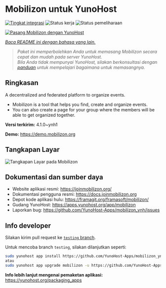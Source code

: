 <!--
N.B.: README ini dibuat secara otomatis oleh <https://github.com/YunoHost/apps/tree/master/tools/readme_generator>
Ini TIDAK boleh diedit dengan tangan.
-->

# Mobilizon untuk YunoHost

[![Tingkat integrasi](https://dash.yunohost.org/integration/mobilizon.svg)](https://ci-apps.yunohost.org/ci/apps/mobilizon/) ![Status kerja](https://ci-apps.yunohost.org/ci/badges/mobilizon.status.svg) ![Status pemeliharaan](https://ci-apps.yunohost.org/ci/badges/mobilizon.maintain.svg)

[![Pasang Mobilizon dengan YunoHost](https://install-app.yunohost.org/install-with-yunohost.svg)](https://install-app.yunohost.org/?app=mobilizon)

*[Baca README ini dengan bahasa yang lain.](./ALL_README.md)*

> *Paket ini memperbolehkan Anda untuk memasang Mobilizon secara cepat dan mudah pada server YunoHost.*  
> *Bila Anda tidak mempunyai YunoHost, silakan berkonsultasi dengan [panduan](https://yunohost.org/install) untuk mempelajari bagaimana untuk memasangnya.*

## Ringkasan

A decentralized and federated platform to organize events.

- Mobilizon is a tool that helps you find, create and organize events.
- You can also create a page for your group where the members will be able to get organized together.


**Versi terkirim:** 4.1.0~ynh1

**Demo:** <https://demo.mobilizon.org>

## Tangkapan Layar

![Tangkapan Layar pada Mobilizon](./doc/screenshots/screenshot1.jpg)

## Dokumentasi dan sumber daya

- Website aplikasi resmi: <https://joinmobilizon.org/>
- Dokumentasi pengguna resmi: <https://docs.joinmobilizon.org>
- Depot kode aplikasi hulu: <https://framagit.org/framasoft/mobilizon/>
- Gudang YunoHost: <https://apps.yunohost.org/app/mobilizon>
- Laporkan bug: <https://github.com/YunoHost-Apps/mobilizon_ynh/issues>

## Info developer

Silakan kirim pull request ke [`testing` branch](https://github.com/YunoHost-Apps/mobilizon_ynh/tree/testing).

Untuk mencoba branch `testing`, silakan dilanjutkan seperti:

```bash
sudo yunohost app install https://github.com/YunoHost-Apps/mobilizon_ynh/tree/testing --debug
atau
sudo yunohost app upgrade mobilizon -u https://github.com/YunoHost-Apps/mobilizon_ynh/tree/testing --debug
```

**Info lebih lanjut mengenai pemaketan aplikasi:** <https://yunohost.org/packaging_apps>
